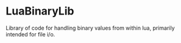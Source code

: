 # LuaBinaryLib
Library of code for handling binary values from within lua, primarily intended for file i/o.
